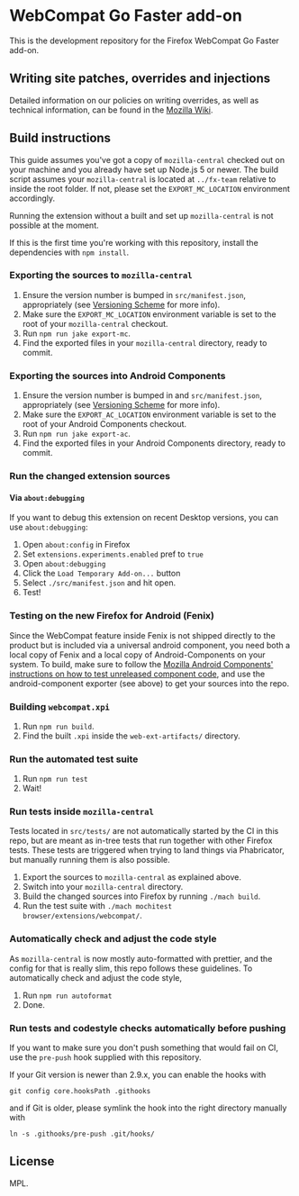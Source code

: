 # WebCompat Go Faster add-on

This is the development repository for the Firefox WebCompat Go Faster add-on.

## Writing site patches, overrides and injections

Detailed information on our policies on writing overrides, as well as technical information, can be found in the [Mozilla Wiki](https://wiki.mozilla.org/Compatibility/Go_Faster_Addon/Override_Policies_and_Workflows).

## Build instructions

This guide assumes you've got a copy of `mozilla-central` checked out on your machine and you already have set up Node.js 5 or newer. The build script assumes your `mozilla-central` is located at `../fx-team` relative to inside the root folder. If not, please set the `EXPORT_MC_LOCATION` environment accordingly.

Running the extension without a built and set up `mozilla-central` is not possible at the moment.

If this is the first time you're working with this repository, install the dependencies with `npm install`.

### Exporting the sources to `mozilla-central`

1. Ensure the version number is bumped in `src/manifest.json`, appropriately (see [Versioning Scheme](https://github.com/mozilla/webcompat-addon/wiki/Versioning-Scheme) for more info).
2. Make sure the `EXPORT_MC_LOCATION` environment variable is set to the root of your `mozilla-central` checkout.
3. Run `npm run jake export-mc`.
4. Find the exported files in your `mozilla-central` directory, ready to commit.

### Exporting the sources into Android Components

1. Ensure the version number is bumped in and `src/manifest.json`, appropriately (see [Versioning Scheme](https://github.com/mozilla/webcompat-addon/wiki/Versioning-Scheme) for more info).
2. Make sure the `EXPORT_AC_LOCATION` environment variable is set to the root of your Android Components checkout.
3. Run `npm run jake export-ac`.
4. Find the exported files in your Android Components directory, ready to commit.

### Run the changed extension sources

#### Via `about:debugging`

If you want to debug this extension on recent Desktop versions, you can use `about:debugging`:

1. Open `about:config` in Firefox
2. Set `extensions.experiments.enabled` pref to `true`
3. Open `about:debugging`
4. Click the `Load Temporary Add-on...` button
5. Select `./src/manifest.json` and hit open.
6. Test!

### Testing on the new Firefox for Android (Fenix)

Since the WebCompat feature inside Fenix is not shipped directly to the product but is included via a universal android component, you need both a local copy of Fenix and a local copy of Android-Components on your system. To build, make sure to follow the [Mozilla Android Components' instructions on how to test unreleased component code](https://mozac.org/contributing/testing-components-inside-app), and use the android-component exporter (see above) to get your sources into the repo.

### Building `webcompat.xpi`

1. Run `npm run build`.
2. Find the built `.xpi` inside the `web-ext-artifacts/` directory.

### Run the automated test suite

1. Run `npm run test`
2. Wait!

### Run tests inside `mozilla-central`

Tests located in `src/tests/` are not automatically started by the CI in this repo, but are meant as in-tree tests that run together with other Firefox tests. These tests are triggered when trying to land things via Phabricator, but manually running them is also possible.

1. Export the sources to `mozilla-central` as explained above.
2. Switch into your `mozilla-central` directory.
3. Build the changed sources into Firefox by running `./mach build`.
4. Run the test suite with `./mach mochitest browser/extensions/webcompat/`.

### Automatically check and adjust the code style

As `mozilla-central` is now mostly auto-formatted with prettier, and the config for that is really slim, this repo follows these guidelines. To automatically check and adjust the code style,

1. Run `npm run autoformat`
2. Done.

### Run tests and codestyle checks automatically before pushing

If you want to make sure you don't push something that would fail on CI, use the `pre-push` hook supplied with this repository.

If your Git version is newer than 2.9.x, you can enable the hooks with

```
git config core.hooksPath .githooks
```

and if Git is older, please symlink the hook into the right directory manually with

```
ln -s .githooks/pre-push .git/hooks/
```

## License

MPL.
